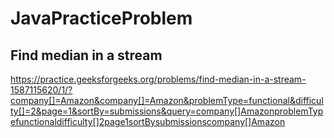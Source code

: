 # JavaPracticeProblem
## Find median in a stream ##
https://practice.geeksforgeeks.org/problems/find-median-in-a-stream-1587115620/1/?company[]=Amazon&company[]=Amazon&problemType=functional&difficulty[]=2&page=1&sortBy=submissions&query=company[]AmazonproblemTypefunctionaldifficulty[]2page1sortBysubmissionscompany[]Amazon
